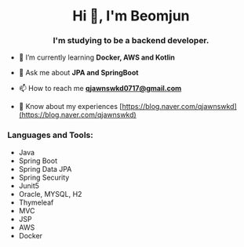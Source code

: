 <h1 align="center">Hi 👋, I'm Beomjun</h1>
<h3 align="center">I'm studying to be a backend developer.</h3>

- 🌱 I’m currently learning **Docker, AWS and Kotlin**

- 💬 Ask me about **JPA and SpringBoot**

- 📫 How to reach me **qjawnswkd0717@gmail.com**

- 📄 Know about my experiences [https://blog.naver.com/qjawnswkd](https://blog.naver.com/qjawnswkd)

<h3 align="left">Languages and Tools:</h3>

- Java<br>
- Spring Boot<br>
- Spring Data JPA<br>
- Spring Security<br>
- Junit5<br>
- Oracle, MYSQL, H2<br>
- Thymeleaf<br>
- MVC<br>
- JSP<br>
- AWS<br>
- Docker

